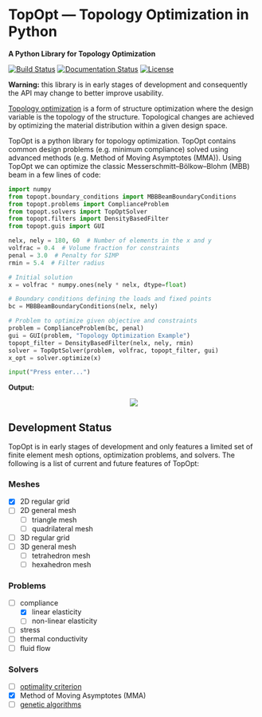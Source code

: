 # TopOpt — Topology Optimization in Python

**A Python Library for Topology Optimization**

<!-- <a href="https://pypi.org/project/topopt/">
    <img src="https://img.shields.io/pypi/v/topopt.svg?color=brightgreen&logo=python&logoColor=white">
</a> -->
[![Build Status](https://travis-ci.com/zfergus/topopt.svg?token=ywnAuxJpUxbDrucLsj6b&branch=master)](https://travis-ci.com/zfergus/topopt)
[![Documentation Status](https://readthedocs.org/projects/pytopopt/badge/?version=latest)](https://pytopopt.readthedocs.io/en/latest/?badge=latest)
[![License](https://img.shields.io/github/license/zfergus/topopt.svg?color=blue)](https://opensource.org/licenses/MIT)

**Warning:** this library is in early stages of development and consequently
the API may change to better improve usability.

[Topology optimization](https://en.wikipedia.org/wiki/Topology_optimization)
is a form of structure optimization where the design variable is the topology
of the structure. Topological changes are achieved by optimizing the material
distribution within a given design space.

TopOpt is a python library for topology optimization. TopOpt contains common
design problems (e.g. minimum compliance) solved using advanced methods
(e.g. Method of Moving Asymptotes (MMA)). Using TopOpt we can optimize the
classic Messerschmitt–Bölkow–Blohm (MBB) beam in a few lines of code:

```python
import numpy
from topopt.boundary_conditions import MBBBeamBoundaryConditions
from topopt.problems import ComplianceProblem
from topopt.solvers import TopOptSolver
from topopt.filters import DensityBasedFilter
from topopt.guis import GUI

nelx, nely = 180, 60  # Number of elements in the x and y
volfrac = 0.4  # Volume fraction for constraints
penal = 3.0  # Penalty for SIMP
rmin = 5.4  # Filter radius

# Initial solution
x = volfrac * numpy.ones(nely * nelx, dtype=float)

# Boundary conditions defining the loads and fixed points
bc = MBBBeamBoundaryConditions(nelx, nely)

# Problem to optimize given objective and constraints
problem = ComplianceProblem(bc, penal)
gui = GUI(problem, "Topology Optimization Example")
topopt_filter = DensityBasedFilter(nelx, nely, rmin)
solver = TopOptSolver(problem, volfrac, topopt_filter, gui)
x_opt = solver.optimize(x)

input("Press enter...")
```

**Output:**

<p align="center">
<img src="assets/imgs/mmb-beam-example.png">
</p>

## Development Status

TopOpt is in early stages of development and only features a limited set of
finite element mesh options, optimization problems, and solvers. The following
is a list of current and future features of TopOpt:

### Meshes
* [x] 2D regular grid
* [ ] 2D general mesh
    * [ ] triangle mesh
    * [ ] quadrilateral mesh
* [ ] 3D regular grid
* [ ] 3D general mesh
    * [ ] tetrahedron mesh
    * [ ] hexahedron mesh

### Problems
* [ ] compliance
    * [x] linear elasticity
    * [ ] non-linear elasticity
* [ ] stress
* [ ] thermal conductivity
* [ ] fluid flow

### Solvers
* [ ] [optimality criterion](https://en.wikipedia.org/wiki/Optimality_criterion)
* [x] Method of Moving Asymptotes (MMA)
* [ ]  [genetic algorithms](https://en.wikipedia.org/wiki/Genetic_algorithm)

